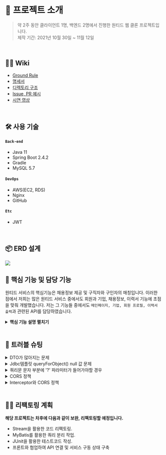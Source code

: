 # 📝 프로젝트 소개
>약 2주 동안 클라이언트 1명, 백엔드 2명에서 진행한 원티드 웹 클론 프로젝트입니다.  
>제작 기간: 2021년 10월 30일 ~ 11월 12일


</br>

## 💁‍♂️ Wiki

- [Ground Rule](https://github.com/Jsim6342/wanted-clone/wiki/%F0%9F%93%8C-Ground-Rule)
- [명세서](https://docs.google.com/spreadsheets/d/1ZLrF6zCwts5qt4bVxmj8SG71MKh1Lk3S/edit#gid=990061567)
- [디렉토리 구조](https://github.com/Jsim6342/wanted-clone/wiki/%F0%9F%93%81-Directory-Structure)
- [Issue, PR 예시](https://github.com/Jsim6342/wanted-clone/wiki/%E2%9C%A8-Issue-&-PR-Example)
- [시연 영상](https://youtu.be/6_us3-ApNu4)

</br>

## 🛠 사용 기술
#### `Back-end`
  - Java 11
  - Spring Boot 2.4.2
  - Gradle
  - MySQL 5.7
#### `DevOps`
  - AWS(EC2, RDS)
  - Nginx
  - GitHub
#### `Etc`
  - JWT

</br>

## 📦 ERD 설계
![](https://user-images.githubusercontent.com/70616657/141675583-470edb24-219b-448f-93f7-fc49855dcc17.png)


## 🔎 핵심 기능 및 담당 기능
원티드 서비스의 핵심기능은 채용정보 제공 및 구직자와 구인자의 매칭입니다.
이러한 점에서 저희는 많은 원티드 서비스 중에서도 회원과 기업, 채용정보, 이력서 기능에 초점을 맞춰 개발했습니다.
저는 그 기능들 중에서도 `메인페이지, 기업, 회원 프로필, 이력서 출력`과 관련된 API를 담당하였습니다.



<details>
<summary><b>핵심 기능 설명 펼치기</b></summary>
<div markdown="1">

### 전체 흐름
![](https://user-images.githubusercontent.com/70616657/141680903-f4a489db-7e7b-444e-995c-5ddcbde26ac7.png)

   
### 1️⃣ Interceptor

![](https://user-images.githubusercontent.com/70616657/141680914-05c681e6-346b-4dc5-b861-20b696ec2564.png)

- **Preflight Request 처리** :pushpin: [코드 확인](https://github.com/Jsim6342/wanted-clone/blob/59232b2abe9e51ff515f14a12825b699205f2bc5/src/main/java/com/example/demo/com/interceptor/LoginCheckInterceptor.java#L30)
  - 브라우저는 요청을 보내기 전 Preflight Request를 우선적으로 보내기 때문에 Interceptor에서 토큰을 검사하기 위해 Preflight Request를 가장 먼저 선별, 처리해줘야 한다.

- **로그인 인가 확인** :pushpin: [코드 확인](https://github.com/Jsim6342/wanted-clone/blob/59232b2abe9e51ff515f14a12825b699205f2bc5/src/main/java/com/example/demo/com/interceptor/LoginCheckInterceptor.java#L36)
  - @UnAuth 어노테이션을 만들어서 인가가 필요하지 않은 API 메서드에 명시하였다. 그 후, Interceptor에서 @UnAuth 어노테이션을 체크하여 로그인이 필요한 API와 그렇지 않은 API를 구분하였다.

- **토큰 여부 확인** :pushpin: [코드 확인](https://github.com/Jsim6342/wanted-clone/blob/59232b2abe9e51ff515f14a12825b699205f2bc5/src/main/java/com/example/demo/com/interceptor/LoginCheckInterceptor.java#L39)
  - 보내온 Request에 토큰이 있는지 확인하고, 해당 토큰의 여부에 따라 알맞은 로직을 처리해주었다.
   

### 2️⃣ Controller

![](https://user-images.githubusercontent.com/70616657/141680924-87bed3d8-36d5-426d-b398-2121ec51f1ff.png)

- **요청 처리** :pushpin: [코드 확인](https://github.com/Jsim6342/wanted-clone/blob/59232b2abe9e51ff515f14a12825b699205f2bc5/src/main/java/com/example/demo/src/company/CompanyController.java#L64)
  - Controller에서는 요청을 화면단에서 넘어온 요청을 받고, Service 계층에 로직 처리를 위임합니다.
  - 로그인이 필요한 서비스의 경우, Interceptor에서 토큰 검사 후, Request에 저장해둔 userId를 HttpServletRequest 객체로 받는다.

- **결과 응답** :pushpin: [코드 확인](https://github.com/Jsim6342/wanted-clone/blob/59232b2abe9e51ff515f14a12825b699205f2bc5/src/main/java/com/example/demo/src/company/CompanyController.java#L66)
  - Service 계층에서 넘어온 로직 처리 결과(메세지)를 미리 정의해둔 BaseResponse 객체에 담아 화면단에 응답해줍니다.
   

### 3️⃣ Service

![](https://user-images.githubusercontent.com/70616657/141680931-7c1b26b4-847f-446f-92a8-8f1767d10689.png)

- **검증 처리** :pushpin: [코드 확인](https://github.com/Jsim6342/wanted-clone/blob/59232b2abe9e51ff515f14a12825b699205f2bc5/src/main/java/com/example/demo/src/company/CompanyService.java#L34)
  - 이미 등록된 사업자등록번호, 접속한 회원이 소유한 회사인지 등 의미적 검증 처리를 진행하였습니다.

- **트랜잭션 처리** :pushpin: [코드 확인](https://github.com/Jsim6342/wanted-clone/blob/59232b2abe9e51ff515f14a12825b699205f2bc5/src/main/java/com/example/demo/src/company/CompanyService.java#L16)
  - 쿼리 로직 중에 에러가 발생할 경우, 롤백 처리를 하기 위한 트랜잭션 처리를 어노테이션을 활용하여 처리해주었습니다.


### 4️⃣ Dao

![](https://user-images.githubusercontent.com/70616657/141680944-61a60ec1-a9d4-4c1e-8c9a-1a5d0200c543.png)

- **쿼리 수행** :pushpin: [코드 확인](https://github.com/Jsim6342/wanted-clone/blob/59232b2abe9e51ff515f14a12825b699205f2bc5/src/main/java/com/example/demo/src/company/CompanyDao.java#L108)
  - JDBC Template를 활용하여 DB 쿼리 로직을 수행했습니다.
  - JOIN문 등 긴 쿼리문을 수행할 경우, Buffer를 활용하여 가독성과 '+' 연산을 최소화 하였습니다.
   
   
### 5️⃣ Etc
   
- **타입 검증 처리** :pushpin: [코드 확인](https://github.com/Jsim6342/wanted-clone/blob/59232b2abe9e51ff515f14a12825b699205f2bc5/src/main/java/com/example/demo/src/company/model/req/PostCompanyReq.java#L12)
   - Bean Validation을 활용하여 DTO에서 타입(형식) 검증을 수행하였다. 이를 통해 검증 로직을 분리할 수 있었다.
   
- **예외 처리** :pushpin: [코드 확인](https://github.com/Jsim6342/wanted-clone/blob/59232b2abe9e51ff515f14a12825b699205f2bc5/src/main/java/com/example/demo/com/advice/ControllerAdvice.java#L13)
   - ControllerAdvice에서 예외를 통합하여 처리하였다.
   - 각각의 예외의 경우 Enum을 통하여 등록, 관리할 수 있도록 하였다.
   - 등록되지 않은 예외의 경우, 예외 log를 console에 출력하고, 서버에 등록되지 않은 에러임을 응답해주었다.
   

   
</div>
</details>

</br>


## 🌟 트러블 슈팅
<details>
<summary>DTO가 많아지는 문제</summary>
<div markdown="1">

- 클라이언트 개발자를 고려하여, API 응답을 화면에 가장 Fit하게 내려주기 위해 노력했습니다. 그 과정에서 많은 VO와 DTO를 만들어야 하는 문제가 발생했고, 그에 따라 DTO 네이밍 문제와 관리 문제를 겪게 되었습니다.
- 가장 먼저, `Entity Class`를 만들어 해결하고자 했습니다. Entity를 활용하여 쿼리 조회에서 데이터를 받아오거나, DTO에 멤버변수 형태로 넣어 DTO의 객체 수를 줄이고자 했습니다. 하지만, 쿼리로 부터 필요하지 않은 데이터까지 모두 받아야와야 한다는 번거로움과 성능이슈, null이 들어가는 문제 등이 발생했습니다.
- 이후, `Inner Class`를 활용하여 해결했습니다. 응답을 내려줄 객체 DTO를 만들고, 그 안에 해당 DTO와 연관된 객체들을 Inner Class 형태로 만들어 네이밍 문제와 DTO를 보다 효율적으로 관리할 수 있게 하였습니다.
- 추가적으로 `Request와 Response DTO 패키지를 분리`하여 관리를 수월하게 했습니다.

</div>
</details>

<details>
<summary>Jdbc템플릿 queryForObject() null 값 문제</summary>
<div markdown="1">
  
  - Jdbc템플릿 queryForObject()메서드는 하나의 데이터를 반환한다. 0개 or 2개 이상일 경우 에러를 반환
  - 하지만, 데이터가 없을 경우 에러가 아닌 값을 null로도 반환해야할 경우가 있다.
  - 이럴 경우를 대비하여 데이터가 1개 or 0개가 예상되는 경우라도, queryForObject()를 사용하는 것이 아닌, `query()를 활용`하여 List형태로 받아내어 null을 처리하면 된다.
  - 결론: jdbc에서 null값이 예상되는 쿼리문은 무조건 query()로 받아 `list형태로 받자`.
  
</div>
</details>

<details>
<summary>쿼리문 문자 부분에 '?' 파라미터가 들어가야할 경우</summary>
<div markdown="1">
  
  - LIKE '%?%' 와 같은 조건식에서 ?를 쿼리로 데이터를 조회하고 싶을 때 기존의 쿼리 문법으로는 '?' 문자 자체가 검색이되는 현상이 발생.
  - 쿼리에서 ?가 들어가는 부분을 문자열 덧셈 사이에 두어 해결할 수 있다.
  - 다음과 같이 버퍼를 통해서도 해결이 가능하다.  
  
  ```java
  String sql = sb.append("select * from goods where name = '").append(query).append("';").toString();
  ```
  
</div>
</details>

<details>
<summary> CORS 정책 </summary>
<div markdown="1">
  
  - 원티드 클론코딩 중, CORS 이슈가 발생하였습니다.
  - 이 문제는 `SOP 보안 정책`에 관한 것으로, 이 보안 정책에 따르면 URI Schema, Hostname, Port가 모두 같은 Origin 내에서 req와 res를 주고 받아야한다고 한다.
  - 프론트 프로젝트 저장소와 백엔드 프로젝트 저장소가 상이하여 URL이 달라 해당 보안 정책에 어긋나서 발생하는 문제였다.
  - 해결하기 위해서 프론트 측에서는 `프록시 서버를 경유`하여 해결하는 방법이 있으며, 서버 측에서는 `Config 설정`을 통해 해결할 수 있다.
  - 다만, 보안적인 부분이다보니 프론트 측에서 먼저 프록시 서버를 경유하는 방법을 시도하였고, 이후에 config 파일을 설정하는 방향으로 구현하였다.
  
</div>
</details>
    
<details>
<summary> Interceptor와 CORS 정책 </summary>
<div markdown="1">
  
  - config 파일 설정으로 해결된줄 알았던 CORS 에러가 또 발생하였다.
  - 원인은 Interceptor의 구현과 `Preflight Request`에 의한 에러였다.
  - 브라우저는 서버로 요청을 보낼 때, Preflight Request를 우선적으로 보내 접근 권한을 확인한다.
  - Interceptor는 접근한 Preflight Request에게서 토큰을 확인하는 작업을 하게되어 해당 문제가 발생했다.
  - 요청이 Preflight Request인지 확인하는 로직을 Interceptor에 추가하여 해결하였다.
   
</div>
</details>    

    
</br>

## 👩‍💻 리팩토링 계획

**해당 프로젝트는 차후에 다음과 같이 보완, 리팩토링할 예정입니다.**  

- Stream을 활용한 코드 리팩토링.
- MyBatis를 활용한 쿼리 분리 작업.
- JUnit을 활용한 테스트코드 작성.
- 프론트와 협업하여 API 연결 및 서비스 구동 상태 구축


